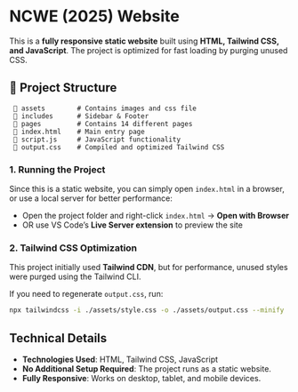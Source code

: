 # NCWE (2025) Website

This is a **fully responsive static website** built using **HTML, Tailwind CSS, and JavaScript**. The project is optimized for fast loading by purging unused CSS.

## 📂 Project Structure

```📂 NCWE(2025)-Sidebar(Reload)
 📂 assets        # Contains images and css file
 📂 includes      # Sidebar & Footer
 📂 pages         # Contains 14 different pages
 📄 index.html    # Main entry page
 📄 script.js     # JavaScript functionality
 📄 output.css    # Compiled and optimized Tailwind CSS
```

### 1. Running the Project
Since this is a static website, you can simply open `index.html` in a browser, or use a local server for better performance:

- Open the project folder and right-click `index.html` → **Open with Browser**
- OR use VS Code’s **Live Server extension** to preview the site

### 2. Tailwind CSS Optimization
This project initially used **Tailwind CDN**, but for performance, unused styles were purged using the Tailwind CLI.

If you need to regenerate `output.css`, run:
```sh
npx tailwindcss -i ./assets/style.css -o ./assets/output.css --minify
```
##  Technical Details
- **Technologies Used**: HTML, Tailwind CSS, JavaScript
- **No Additional Setup Required**: The project runs as a static website.
- **Fully Responsive**: Works on desktop, tablet, and mobile devices.